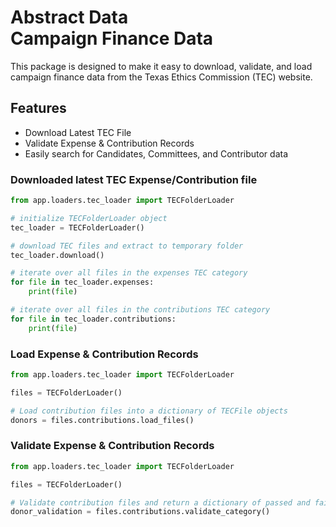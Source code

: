 # Abstract Data <br> Campaign Finance Data

This package is designed to make it easy to download, validate, and load campaign finance data from the Texas Ethics Commission (TEC) website.

## Features

* Download Latest TEC File
* Validate Expense & Contribution Records
* Easily search for Candidates, Committees, and Contributor data

### Downloaded latest TEC Expense/Contribution file

```py title="main.py"
from app.loaders.tec_loader import TECFolderLoader

# initialize TECFolderLoader object
tec_loader = TECFolderLoader()

# download TEC files and extract to temporary folder
tec_loader.download()

# iterate over all files in the expenses TEC category
for file in tec_loader.expenses:
    print(file)

# iterate over all files in the contributions TEC category
for file in tec_loader.contributions:
    print(file)
```

### Load Expense & Contribution Records
```py title="main.py"
from app.loaders.tec_loader import TECFolderLoader

files = TECFolderLoader()

# Load contribution files into a dictionary of TECFile objects
donors = files.contributions.load_files()
```

### Validate Expense & Contribution Records
```py title="main.py"
from app.loaders.tec_loader import TECFolderLoader

files = TECFolderLoader()

# Validate contribution files and return a dictionary of passed and failed records
donor_validation = files.contributions.validate_category()
```
